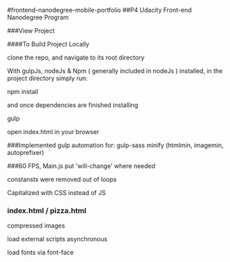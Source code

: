 #frontend-nanodegree-mobile-portfolio
##P4 Udacity Front-end Nanodegree Program

###View Project

####To Build Project Locally

clone the repo, and navigate to its root directory

With gulpJs, nodeJs & Npm ( generally included in nodeJs ) installed, in the project directory simply run:

npm install

and once dependencies are finished installing

gulp 

open index.html in your browser


###Implemented gulp automation for:
gulp-sass
minify (htmlmin, imagemin, autoprefixer)

###60 FPS, Main.js
put 'will-change' where needed

constansts were removed out of loops

Capitalized with CSS instead of JS

### index.html / pizza.html

compressed images

load external scripts asynchronous

load fonts via font-face
